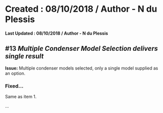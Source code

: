 # Created : 08/10/2018 / Author - N du Plessis
#### Last Updated : 08/10/2018 / Author - N du Plessis

##  #13 **_Multiple Condenser Model Selection delivers single result_**

**Issue:** Multiple condenser models selected, only a single model supplied as an option.


### Fixed...

Same as item 1.

...

